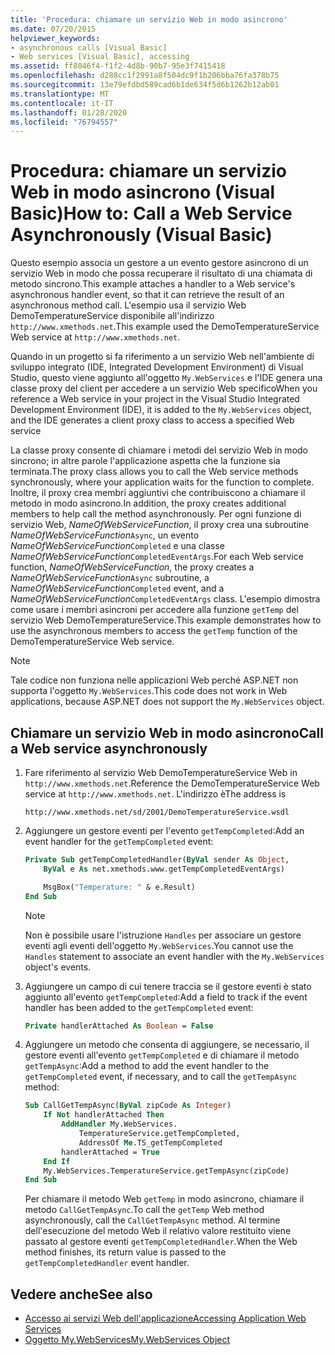 ```yaml
---
title: 'Procedura: chiamare un servizio Web in modo asincrono'
ms.date: 07/20/2015
helpviewer_keywords:
- asynchronous calls [Visual Basic]
- Web services [Visual Basic], accessing
ms.assetid: ff8046f4-f1f2-4d8b-90b7-95e3f7415418
ms.openlocfilehash: d288cc1f2991a8f504dc9f1b206bba76fa378b75
ms.sourcegitcommit: 13e79efdbd589cad6b1de634f5d6b1262b12ab01
ms.translationtype: MT
ms.contentlocale: it-IT
ms.lasthandoff: 01/28/2020
ms.locfileid: "76794557"
---
```

# <a name="how-to-call-a-web-service-asynchronously-visual-basic"></a><span data-ttu-id="6a6b1-102">Procedura: chiamare un servizio Web in modo asincrono (Visual Basic)</span><span class="sxs-lookup"><span data-stu-id="6a6b1-102">How to: Call a Web Service Asynchronously (Visual Basic)</span></span>

<span data-ttu-id="6a6b1-103">Questo esempio associa un gestore a un evento gestore asincrono di un servizio Web in modo che possa recuperare il risultato di una chiamata di metodo sincrono.</span><span class="sxs-lookup"><span data-stu-id="6a6b1-103">This example attaches a handler to a Web service's asynchronous handler event, so that it can retrieve the result of an asynchronous method call.</span></span> <span data-ttu-id="6a6b1-104">L'esempio usa il servizio Web DemoTemperatureService disponibile all'indirizzo `http://www.xmethods.net`.</span><span class="sxs-lookup"><span data-stu-id="6a6b1-104">This example used the DemoTemperatureService Web service at `http://www.xmethods.net`.</span></span>

<span data-ttu-id="6a6b1-105">Quando in un progetto si fa riferimento a un servizio Web nell'ambiente di sviluppo integrato (IDE, Integrated Development Environment) di Visual Studio, questo viene aggiunto all'oggetto `My.WebServices` e l'IDE genera una classe proxy del client per accedere a un servizio Web specifico</span><span class="sxs-lookup"><span data-stu-id="6a6b1-105">When you reference a Web service in your project in the Visual Studio Integrated Development Environment (IDE), it is added to the `My.WebServices` object, and the IDE generates a client proxy class to access a specified Web service</span></span>

<span data-ttu-id="6a6b1-106">La classe proxy consente di chiamare i metodi del servizio Web in modo sincrono; in altre parole l'applicazione aspetta che la funzione sia terminata.</span><span class="sxs-lookup"><span data-stu-id="6a6b1-106">The proxy class allows you to call the Web service methods synchronously, where your application waits for the function to complete.</span></span> <span data-ttu-id="6a6b1-107">Inoltre, il proxy crea membri aggiuntivi che contribuiscono a chiamare il metodo in modo asincrono.</span><span class="sxs-lookup"><span data-stu-id="6a6b1-107">In addition, the proxy creates additional members to help call the method asynchronously.</span></span> <span data-ttu-id="6a6b1-108">Per ogni funzione di servizio Web, *NameOfWebServiceFunction*, il proxy crea una subroutine *NameOfWebServiceFunction*`Async`, un evento *NameOfWebServiceFunction*`Completed` e una classe *NameOfWebServiceFunction*`CompletedEventArgs`.</span><span class="sxs-lookup"><span data-stu-id="6a6b1-108">For each Web service function, *NameOfWebServiceFunction*, the proxy creates a *NameOfWebServiceFunction*`Async` subroutine, a *NameOfWebServiceFunction*`Completed` event, and a *NameOfWebServiceFunction*`CompletedEventArgs` class.</span></span> <span data-ttu-id="6a6b1-109">L'esempio dimostra come usare i membri asincroni per accedere alla funzione `getTemp` del servizio Web DemoTemperatureService.</span><span class="sxs-lookup"><span data-stu-id="6a6b1-109">This example demonstrates how to use the asynchronous members to access the `getTemp` function of the DemoTemperatureService Web service.</span></span>

> [!NOTE]
> <span data-ttu-id="6a6b1-110">Tale codice non funziona nelle applicazioni Web perché ASP.NET non supporta l'oggetto `My.WebServices`.</span><span class="sxs-lookup"><span data-stu-id="6a6b1-110">This code does not work in Web applications, because ASP.NET does not support the `My.WebServices` object.</span></span>

## <a name="call-a-web-service-asynchronously"></a><span data-ttu-id="6a6b1-111">Chiamare un servizio Web in modo asincrono</span><span class="sxs-lookup"><span data-stu-id="6a6b1-111">Call a Web service asynchronously</span></span>

1. <span data-ttu-id="6a6b1-112">Fare riferimento al servizio Web DemoTemperatureService Web in `http://www.xmethods.net`.</span><span class="sxs-lookup"><span data-stu-id="6a6b1-112">Reference the DemoTemperatureService Web service at `http://www.xmethods.net`.</span></span> <span data-ttu-id="6a6b1-113">L'indirizzo è</span><span class="sxs-lookup"><span data-stu-id="6a6b1-113">The address is</span></span>

    ```http
    http://www.xmethods.net/sd/2001/DemoTemperatureService.wsdl
    ```

2. <span data-ttu-id="6a6b1-114">Aggiungere un gestore eventi per l'evento `getTempCompleted`:</span><span class="sxs-lookup"><span data-stu-id="6a6b1-114">Add an event handler for the `getTempCompleted` event:</span></span>

    ```vb
    Private Sub getTempCompletedHandler(ByVal sender As Object,
        ByVal e As net.xmethods.www.getTempCompletedEventArgs)

        MsgBox("Temperature: " & e.Result)
    End Sub
    ```

    > [!NOTE]
    > <span data-ttu-id="6a6b1-115">Non è possibile usare l'istruzione `Handles` per associare un gestore eventi agli eventi dell'oggetto `My.WebServices`.</span><span class="sxs-lookup"><span data-stu-id="6a6b1-115">You cannot use the `Handles` statement to associate an event handler with the `My.WebServices` object's events.</span></span>

3. <span data-ttu-id="6a6b1-116">Aggiungere un campo di cui tenere traccia se il gestore eventi è stato aggiunto all'evento `getTempCompleted`:</span><span class="sxs-lookup"><span data-stu-id="6a6b1-116">Add a field to track if the event handler has been added to the `getTempCompleted` event:</span></span>

    ```vb
    Private handlerAttached As Boolean = False
    ```

4. <span data-ttu-id="6a6b1-117">Aggiungere un metodo che consenta di aggiungere, se necessario, il gestore eventi all'evento `getTempCompleted` e di chiamare il metodo `getTempAsync`:</span><span class="sxs-lookup"><span data-stu-id="6a6b1-117">Add a method to add the event handler to the `getTempCompleted` event, if necessary, and to call the `getTempAsync` method:</span></span>

    ```vb
    Sub CallGetTempAsync(ByVal zipCode As Integer)
        If Not handlerAttached Then
            AddHandler My.WebServices.
                TemperatureService.getTempCompleted,
                AddressOf Me.TS_getTempCompleted
            handlerAttached = True
        End If
        My.WebServices.TemperatureService.getTempAsync(zipCode)
    End Sub
    ```

    <span data-ttu-id="6a6b1-118">Per chiamare il metodo Web `getTemp` in modo asincrono, chiamare il metodo `CallGetTempAsync`.</span><span class="sxs-lookup"><span data-stu-id="6a6b1-118">To call the `getTemp` Web method asynchronously, call the `CallGetTempAsync` method.</span></span> <span data-ttu-id="6a6b1-119">Al termine dell'esecuzione del metodo Web il relativo valore restituito viene passato al gestore eventi `getTempCompletedHandler`.</span><span class="sxs-lookup"><span data-stu-id="6a6b1-119">When the Web method finishes, its return value is passed to the `getTempCompletedHandler` event handler.</span></span>

## <a name="see-also"></a><span data-ttu-id="6a6b1-120">Vedere anche</span><span class="sxs-lookup"><span data-stu-id="6a6b1-120">See also</span></span>

- [<span data-ttu-id="6a6b1-121">Accesso ai servizi Web dell'applicazione</span><span class="sxs-lookup"><span data-stu-id="6a6b1-121">Accessing Application Web Services</span></span>](accessing-application-web-services.md)
- [<span data-ttu-id="6a6b1-122">Oggetto My.WebServices</span><span class="sxs-lookup"><span data-stu-id="6a6b1-122">My.WebServices Object</span></span>](../../language-reference/objects/my-webservices-object.md)

